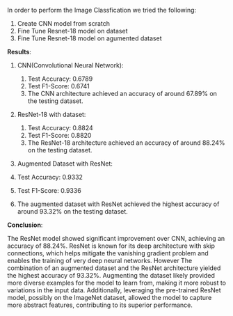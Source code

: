 In order to perform the Image Classfication we tried the following:

1. Create CNN model from scratch
2. Fine Tune Resnet-18 model on dataset
3. Fine Tune Resnet-18 model on agumented dataset

**Results**:
1. CNN(Convolutional Neural Network):
   1. Test Accuracy: 0.6789
   2. Test F1-Score: 0.6741
   3. The CNN architecture achieved an accuracy of around 67.89% on the testing dataset.
   
2. ResNet-18 with dataset:
   1. Test Accuracy: 0.8824
   2. Test F1-Score: 0.8820
   3. The ResNet-18 architecture achieved an accuracy of around 88.24% on the testing dataset.

3. Augmented Dataset with ResNet:
 1. Test Accuracy: 0.9332
 2. Test F1-Score: 0.9336
 3. The augmented dataset with ResNet achieved the highest accuracy of around 93.32% on the testing dataset.

**Conclusion**:

 The ResNet model showed significant improvement over CNN, achieving an accuracy of 88.24%. 
 ResNet is known for its deep architecture with skip connections,
 which helps mitigate the vanishing gradient problem and enables
 the training of very deep neural networks. However The
 combination of an augmented dataset and the ResNet
 architecture yielded the highest accuracy of 93.32%. Augmenting
 the dataset likely provided more diverse examples for the model
 to learn from, making it more robust to variations in the input data.
 Additionally, leveraging the pre-trained ResNet model, possibly on
 the ImageNet dataset, allowed the model to capture more
 abstract features, contributing to its superior performance.
